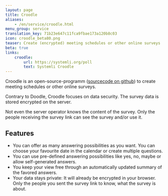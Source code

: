 ```yaml
---
layout: page
title: Croodle
aliases:
    - /en/service/croodle.html
menu_group: service
translation_key: 71b23e647c11fca9fbae173a120b8c03
icon: croodle_beta80.png
teaser: Create (encrypted) meeting schedules or other online surveys
beta: true
links:
    croodle:
        url: https://systemli.org/poll
        text: Systemli Croodle
---
```

Croodle is an open-source-programm ([sourcecode on github](https://github.com/jelhan/croodle)) to create meeting schedules or other online surveys.

Contrary to Doodle, Croodle focuses on data security. The survey data is stored encrypted on the server.

Not even the server operator knows the content of the survey. Only the people receiving the survey link can see the survey and/or use it.

## Features

* You can offer as many answering possibilities as you want. You can choose your favourite date in the calendar or create multiple questions.
* You can use pre-defined answering possibilities like yes, no, maybe  or allow self-generated answers.
* You keep your view free through an automatically updated summary of the favored answers.
* Your data stays private: It will already be encrypted in your browser. Only the people you sent the survey link to know, what the survey is about.
